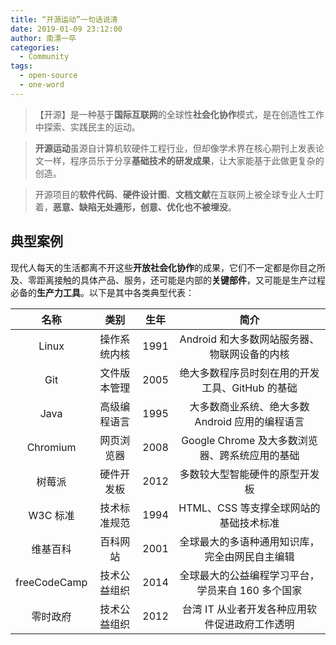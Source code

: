 ```yaml
---
title: “开源运动”一句话说清
date: 2019-01-09 23:12:00
author: 南漂一卒
categories:
  - Community
tags:
  - open-source
  - one-word
---
```


> 【开源】是一种基于**国际互联网**的全球性**社会化协作**模式，是在创造性工作中探索、实践民主的运动。

> **开源运动**虽源自计算机软硬件工程行业，但却像学术界在核心期刊上发表论文一样，程序员乐于分享**基础技术的研发成果**，让大家能基于此做更复杂的创造。

> 开源项目的**软件代码**、**硬件设计图**、**文档文献**在互联网上被全球专业人士盯着，**恶意、缺陷无处遁形，创意、优化也不被埋没**。

## 典型案例

现代人每天的生活都离不开这些**开放社会化协作**的成果，它们不一定都是你目之所及、零距离接触的具体产品、服务，还可能是内部的**关键部件**，又可能是生产过程必备的**生产力工具**。以下是其中各类典型代表：

|     名称     |     类别     | 生年 |                       简介                        |
| :----------: | :----------: | :--: | :-----------------------------------------------: |
|    Linux     | 操作系统内核 | 1991 |   Android 和大多数网站服务器、物联网设备的内核    |
|     Git      | 文件版本管理 | 2005 |  绝大多数程序员时刻在用的开发工具、GitHub 的基础  |
|     Java     | 高级编程语言 | 1995 |  大多数商业系统、绝大多数 Android 应用的编程语言  |
|   Chromium   |  网页浏览器  | 2008 |  Google Chrome 及大多数浏览器、跨系统应用的基础   |
|    树莓派    |  硬件开发板  | 2012 |          多数较大型智能硬件的原型开发板           |
|   W3C 标准   | 技术标准规范 | 1994 |      HTML、CSS 等支撑全球网站的基础技术标准       |
|   维基百科   |   百科网站   | 2001 |  全球最大的多语种通用知识库，完全由网民自主编辑   |
| freeCodeCamp | 技术公益组织 | 2014 | 全球最大的公益编程学习平台，学员来自 160 多个国家 |
|   零时政府   | 技术公益组织 | 2012 |  台湾 IT 从业者开发各种应用软件促进政府工作透明   |
